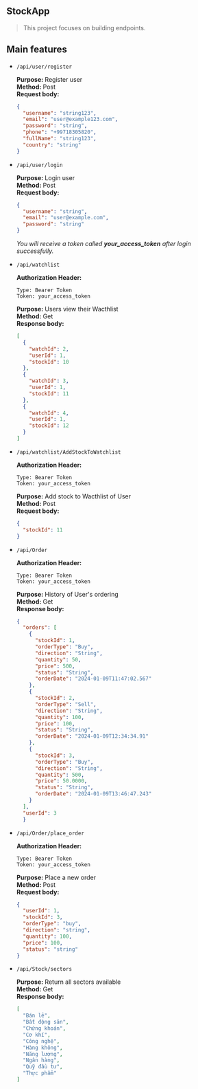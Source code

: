 
## StockApp
> This project focuses on building endpoints.

## Main features


- `/api/user/register`

    **Purpose:** Register user  
    **Method:** Post  
    **Request body:**  
    ```json
    {
      "username": "string123",
      "email": "user@example123.com",
      "password": "string",
      "phone": "+99718305820",
      "fullName": "string123",
      "country": "string"
    }

- `/api/user/login`

    **Purpose:** Login user  
    **Method:** Post  
    **Request body:**  
    ```json
    {
      "username": "string",
      "email": "user@example.com",
      "password": "string"
    }
    ```
  *You will receive a token called **your_access_token** after login successfully.*

- `/api/watchlist`

    **Authorization Header:**
    ~~~ 
    Type: Bearer Token
    Token: your_access_token
    ~~~

    **Purpose:** Users view their Wacthlist  
    **Method:** Get  
    **Response body:**  
    ```json
    [
      {
        "watchId": 2,
        "userId": 1,
        "stockId": 10
      },
      {
        "watchId": 3,
        "userId": 1,
        "stockId": 11
      },
      {
        "watchId": 4,
        "userId": 1,
        "stockId": 12
      }
    ]
    ```
- `/api/watchlist/AddStockToWatchlist`

    **Authorization Header:**
    ~~~ 
    Type: Bearer Token
    Token: your_access_token
    ~~~

    **Purpose:** Add stock to Wacthlist of User  
    **Method:** Post  
    **Request body:**  
    ```json
    {
      "stockId": 11
    }
    ```
- `/api/Order`  

    **Authorization Header:**
    ~~~ 
    Type: Bearer Token
    Token: your_access_token
    ~~~

    **Purpose:** History of User's ordering  
    **Method:** Get  
    **Response body:**  
    ```json
    {
      "orders": [
        {
          "stockId": 1,
          "orderType": "Buy",
          "direction": "String",
          "quantity": 50,
          "price": 500,
          "status": "String",
          "orderDate": "2024-01-09T11:47:02.567"
        },
        {
          "stockId": 2,
          "orderType": "Sell",
          "direction": "String",
          "quantity": 100,
          "price": 100,
          "status": "String",
          "orderDate": "2024-01-09T12:34:34.91"
        },
        {
          "stockId": 3,
          "orderType": "Buy",
          "direction": "String",
          "quantity": 500,
          "price": 50.0000,
          "status": "String",
          "orderDate": "2024-01-09T13:46:47.243"
        }
      ],
      "userId": 3
      }
    ```
- `/api/Order/place_order`  

    **Authorization Header:**
    ~~~ 
    Type: Bearer Token
    Token: your_access_token
    ~~~

    **Purpose:** Place a new order  
    **Method:** Post  
    **Request body:**  
    ```json
    {
      "userId": 1,
      "stockId": 3,
      "orderType": "buy",
      "direction": "string",
      "quantity": 100,
      "price": 100,
      "status": "string"
    }
    ```
- `/api/Stock/sectors`  

    **Purpose:** Return all sectors available  
    **Method:** Get  
    **Response body:**  
    ```json
    [
      "Bán lẻ",
      "Bất động sản",
      "Chứng khoán",
      "Cơ khí",
      "Công nghệ",
      "Hàng không",
      "Năng lượng",
      "Ngân hàng",
      "Quỹ đầu tư",
      "Thực phẩm"
    ]
    ```
